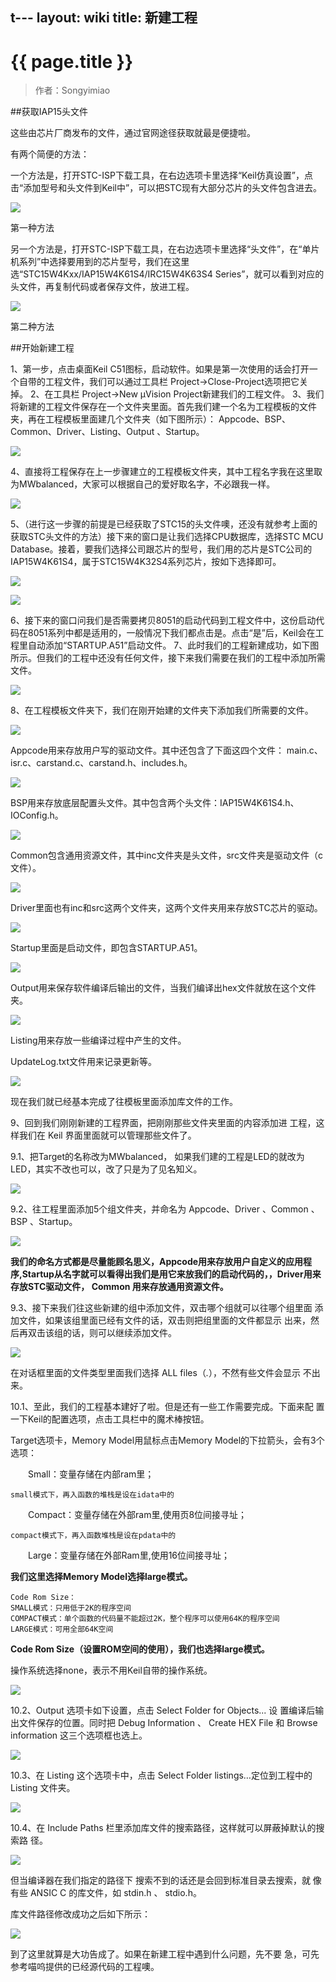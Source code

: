 t---
layout: wiki
title: 新建工程
---

# {{ page.title }}

> 作者：Songyimiao

##获取IAP15头文件

这些由芯片厂商发布的文件，通过官网途径获取就最是便捷啦。

有两个简便的方法：

一个方法是，打开STC-ISP下载工具，在右边选项卡里选择“Keil仿真设置”，点击“添加型号和头文件到Keil中”，可以把STC现有大部分芯片的头文件包含进去。

![](/img/wiki/new-project-01.png)

第一种方法

另一个方法是，打开STC-ISP下载工具，在右边选项卡里选择“头文件”，在“单片机系列”中选择要用到的芯片型号，我们在这里选“STC15W4Kxx/IAP15W4K61S4/IRC15W4K63S4 Series”，就可以看到对应的头文件，再复制代码或者保存文件，放进工程。

![](/img/wiki/new-project-02.png)

第二种方法

##开始新建工程

1、第一步，点击桌面Keil C51图标，启动软件。如果是第一次使用的话会打开一个自带的工程文件，我们可以通过工具栏 Project->Close-Project选项把它关掉。
2、在工具栏 Project->New μVision Project新建我们的工程文件。
3、我们将新建的工程文件保存在一个文件夹里面。首先我们建一个名为工程模板的文件夹，再在工程模板里面建几个文件夹（如下图所示）： Appcode、BSP、Common、Driver、Listing、Output 、Startup。

![](/img/wiki/new-project-03.png)

4、直接将工程保存在上一步骤建立的工程模板文件夹，其中工程名字我在这里取为MWbalanced，大家可以根据自己的爱好取名字，不必跟我一样。

![](/img/wiki/new-project-04.png)

5、（进行这一步骤的前提是已经获取了STC15的头文件噢，还没有就参考上面的获取STC头文件的方法）接下来的窗口是让我们选择CPU数据库，选择STC MCU Database。接着，要我们选择公司跟芯片的型号，我们用的芯片是STC公司的IAP15W4K61S4，属于STC15W4K32S4系列芯片，按如下选择即可。

![](/img/wiki/new-project-05.png)


![](/img/wiki/new-project-06.png)

6、接下来的窗口问我们是否需要拷贝8051的启动代码到工程文件中，这份启动代码在8051系列中都是适用的，一般情况下我们都点击是。点击“是”后，Keil会在工程里自动添加“STARTUP.A51”启动文件。
7、此时我们的工程新建成功，如下图所示。但我们的工程中还没有任何文件，接下来我们需要在我们的工程中添加所需文件。

![](/img/wiki/new-project-07.png)

8、在工程模板文件夹下，我们在刚开始建的文件夹下添加我们所需要的文件。

![](/img/wiki/new-project-08.png)

Appcode用来存放用户写的驱动文件。其中还包含了下面这四个文件：
main.c、isr.c、carstand.c、carstand.h、includes.h。

![](/img/wiki/new-project-09.png)

BSP用来存放底层配置头文件。其中包含两个头文件：IAP15W4K61S4.h、IOConfig.h。

![](/img/wiki/new-project-10.png)

Common包含通用资源文件，其中inc文件夹是头文件，src文件夹是驱动文件（c文件）。

![](/img/wiki/new-project-11.png)

Driver里面也有inc和src这两个文件夹，这两个文件夹用来存放STC芯片的驱动。

![](/img/wiki/new-project-12.png)

Startup里面是启动文件，即包含STARTUP.A51。

![](/img/wiki/new-project-13.png)

Output用来保存软件编译后输出的文件，当我们编译出hex文件就放在这个文件夹。

![](/img/wiki/new-project-14.png)

Listing用来存放一些编译过程中产生的文件。

UpdateLog.txt文件用来记录更新等。

![](/img/wiki/new-project-15.png)

现在我们就已经基本完成了往模板里面添加库文件的工作。

9、回到我们刚刚新建的工程界面，把刚刚那些文件夹里面的内容添加进
工程，这样我们在 Keil 界面里面就可以管理那些文件了。

9.1、把Target的名称改为MWbalanced， 如果我们建的工程是LED的就改为
LED，其实不改也可以，改了只是为了见名知义。

![](/img/wiki/new-project-16.png)

9.2、往工程里面添加5个组文件夹，并命名为 Appcode、Driver 、Common 、
BSP 、Startup。

![](/img/wiki/new-project-17.png)

**我们的命名方式都是尽量能顾名思义，Appcode用来存放用户自定义的应用程序,Startup从名字就可以看得出我们是用它来放我们的启动代码的，，Driver用来存放STC驱动文件， Common 用来存放通用资源文件。**

9.3、接下来我们往这些新建的组中添加文件，双击哪个组就可以往哪个组里面
添加文件，如果该组里面已经有文件的话，双击则把组里面的文件都显示
出来，然后再双击该组的话，则可以继续添加文件。

![](/img/wiki/new-project-18.png)

在对话框里面的文件类型里面我们选择 ALL files（*.*），不然有些文件会显示
不出来。

10.1、至此，我们的工程基本建好了啦。但是还有一些工作需要完成。下面来配
置一下Keil的配置选项，点击工具栏中的魔术棒按钮。

Target选项卡，Memory Model用鼠标点击Memory Model的下拉箭头，会有3个选项：

　　Small：变量存储在内部ram里；
 
    small模式下，再入函数的堆栈是设在idata中的
 
　　Compact：变量存储在外部ram里,使用页8位间接寻址；

	compact模式下，再入函数堆栈是设在pdata中的
 
　　Large：变量存储在外部Ram里,使用16位间接寻址；

**我们这里选择Memory Model选择large模式。**


	Code Rom Size：
	SMALL模式：只用低于2K的程序空间
	COMPACT模式：单个函数的代码量不能超过2K，整个程序可以使用64K的程序空间
	LARGE模式：可用全部64K空间

**Code Rom Size（设置ROM空间的使用），我们也选择large模式。**

操作系统选择none，表示不用Keil自带的操作系统。

![](/img/wiki/new-project-24.png)

10.2、Output 选项卡如下设置，点击 Select Folder for Objects... 设
置编译后输出文件保存的位置。同时把 Debug Information 、 Create HEX File
和 Browse information 这三个选项框也选上。

![](/img/wiki/new-project-19.png)

10.3、在 Listing 这个选项卡中，点击 Select Folder listings…定位到工程中的
Listing 文件夹。

![](/img/wiki/new-project-20.png)

10.4、在 Include Paths 栏里添加库文件的搜索路径，这样就可以屏蔽掉默认的搜索路
径。

![](/img/wiki/new-project-21.png)

但当编译器在我们指定的路径下 搜索不到的话还是会回到标准目录去搜索，就
像有些 ANSIC C 的库文件，如 stdin.h 、 stdio.h。

库文件路径修改成功之后如下所示：

![](/img/wiki/new-project-22.png)

到了这里就算是大功告成了。如果在新建工程中遇到什么问题，先不要
急，可先参考喵呜提供的已经源代码的工程噢。